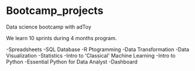 # Bootcamp_projects

Data science bootcamp with adToy

We learn 10 sprints during 4 months program.

-Spreadsheets
-SQL Database
-R Ptogramming
-Data Transformation
-Data Visualization
-Statistics
-Intro to 'Classical' Machine Learning
-Intro to Python
-Essential Python for Data Analyst
-Dashboard
